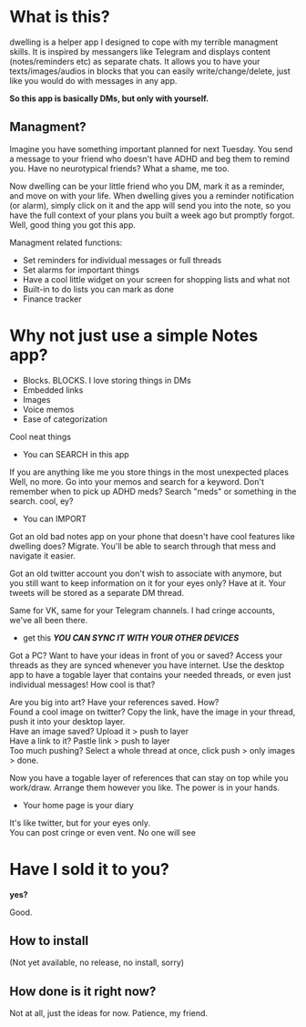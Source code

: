 # What is this?
dwelling is a helper app I designed to cope with my terrible managment skills. It is inspired by messangers like Telegram and displays content (notes/reminders etc) as separate chats.
It allows you to have your texts/images/audios in blocks that you can easily write/change/delete, just like you would do with messages in any app. 

**So this app is basically DMs, but only with yourself.**
## Managment?
Imagine you have something important planned for next Tuesday. 
You send a message to your friend who doesn't have ADHD and beg them to remind you. 
Have no neurotypical friends? What a shame, me too.

Now dwelling can be your little friend who you DM, mark it as a reminder, and move on with your life. 
When dwelling gives you a reminder notification (or alarm), simply click on it and the app will send you into the note, so you have the full context of your plans you built a week ago but promptly forgot. Well, good thing you got this app.

Managment related functions:

* Set reminders for individual messages or full threads
* Set alarms for important things
* Have a cool little widget on your screen for shopping lists and what not
* Built-in to do lists you can mark as done
* Finance tracker

# Why not just use a simple Notes app?

* Blocks. BLOCKS. I love storing things in DMs
* Embedded links
* Images
* Voice memos
* Ease of categorization

Cool neat things

* You can SEARCH in this app

If you are anything like me you store things in the most unexpected places
Well, no more. Go into your memos and search for a keyword. Don't remember when to pick up ADHD meds? Search "meds" or something in the search. cool, ey?

* You can IMPORT 

Got an old bad notes app on your phone that doesn't have cool features like dwelling does? Migrate. You'll be able to search through that mess and navigate it easier.

Got an old twitter account you don't wish to associate with anymore, but you still want to keep information on it for your eyes only? Have at it. Your tweets will be stored as a separate DM thread.

Same for VK, same for your Telegram channels. I had cringe accounts, we've all been there.

* get this ***YOU CAN SYNC IT WITH YOUR OTHER DEVICES***

Got a PC? Want to have your ideas in front of you or saved? Access your threads as they are synced whenever you have internet.
Use the desktop app to have a togable layer that contains your needed threads, or even just individual messages! How cool is that?

Are you big into art? Have your references saved. How? <br>
Found a cool image on twitter? Copy the link, have the image in your thread, push it into your desktop layer. <br> 
Have an image saved? Upload it > push to layer <br>
Have a link to it? Pastle link > push to layer <br>
Too much pushing? Select a whole thread at once, click push > only images > done.

Now you have a togable layer of references that can stay on top while you work/draw.
Arrange them however you like.
The power is in your hands.

* Your home page is your diary

It's like twitter, but for your eyes only. <br>
You can post cringe or even vent. No one will see

# Have I sold it to you?

**yes?**

Good.

## How to install

(Not yet available, no release, no install, sorry)

## How done is it right now?

Not at all, just the ideas for now. Patience, my friend.
